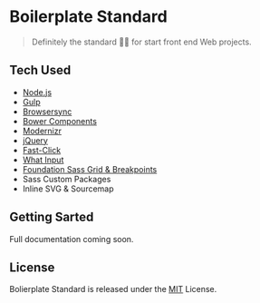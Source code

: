 # Boilerplate Standard
> Definitely the standard 👌🏽 for start front end Web projects.

## Tech Used

-   [Node.js](https://nodejs.org/)
-   [Gulp](http://gulpjs.com)
-   [Browsersync](https://www.browsersync.io)
-   [Bower Components](https://bower.io)
-   [Modernizr](https://modernizr.com)
-   [jQuery](http://jquery.com)
-   [Fast-Click](https://github.com/ftlabs/fastclick)
-   [What Input](https://github.com/ten1seven/what-input)
-   [Foundation Sass Grid & Breakpoints](http://foundation.zurb.com/sites/docs/grid.html)
-   Sass Custom Packages
-   Inline SVG & Sourcemap

## Getting Sarted

Full documentation coming soon.

## License

Bolierplate Standard is released under the [MIT](https://opensource.org/licenses/MIT) License.
